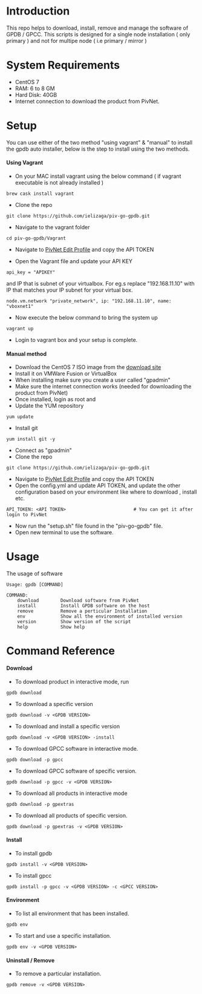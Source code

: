 
# Introduction

This repo helps to download, install, remove and manage the software of GPDB / GPCC. This scripts is designed for a single node installation ( only primary ) and not for multipe node ( i.e primary / mirror )

# System Requirements

+ CentOS 7
+ RAM: 6 to 8 GM
+ Hard Disk: 40GB
+ Internet connection to download the product from PivNet.

# Setup

You can use either of the two method "using vagrant" & "manual" to install the gpdb auto installer, below is the step to install using the two methods.

#### Using Vagrant

+ On your MAC install vagrant using the below command ( if vagrant executable is not already installed )

```
brew cask install vagrant
```

+ Clone the repo

```
git clone https://github.com/ielizaga/piv-go-gpdb.git
```

+ Navigate to the vagrant folder 

```
cd piv-go-gpdb/Vagrant
```

+ Navigate to [PivNet Edit Profile](https://network.pivotal.io/users/dashboard/edit-profile) and copy the API TOKEN

+ Open the Vagrant file and update your API KEY 

```
api_key = "APIKEY"
```

and IP that is subnet of your virtualbox. For eg.s replace "192.168.11.10" with IP that matches your IP subnet for your virtual box.

```
node.vm.network "private_network", ip: "192.168.11.10", name: "vboxnet1"
```

+ Now execute the below command to bring the system up

```
vagrant up
```

+ Login to vagrant box and your setup is complete.

#### Manual method

+ Download the CentOS 7 ISO image from the [download site](http://isoredirect.centos.org/centos/7/isos/x86_64/)
+ Install it on VMWare Fusion or VirtualBox
+ When installing make sure you create a user called "gpadmin"
+ Make sure the internet connection works (needed for downloading the product from PivNet)
+ Once installed, login as root and
+ Update the YUM repository

```
yum update
```

+ Install git

```
yum install git -y
```

+ Connect as "gpadmin"
+ Clone the repo

```
git clone https://github.com/ielizaga/piv-go-gpdb.git
```

+ Navigate to [PivNet Edit Profile](https://network.pivotal.io/users/dashboard/edit-profile) and copy the API TOKEN
+ Open the config.yml and update API TOKEN, and update the other configuration based on your environment like where to download , install etc.

```
API_TOKEN: <API TOKEN>                         # You can get it after login to PivNet
```

+ Now run the "setup.sh" file found in the "piv-go-gpdb" file.
+ Open new terminal to use the software.

# Usage

The usage of software

```
Usage: gpdb [COMMAND]

COMMAND:
	download        Download software from PivNet
	install         Install GPDB software on the host
	remove          Remove a perticular Installation
	env             Show all the environment of installed version
	version         Show version of the script
	help            Show help
```

# Command Reference

#### Download

+ To download product in interactive mode, run

```
gpdb download
```

+ To download a specific version

```
gpdb download -v <GPDB VERSION>
```

+ To download and install a specific version

```
gpdb download -v <GPDB VERSION> -install
```

+ To download GPCC software in interactive mode.

```
gpdb download -p gpcc
```

+ To download GPCC software of specific version.

```
gpdb download -p gpcc -v <GPDB VERSION>
```

+ To download all products in interactive mode

```
gpdb download -p gpextras
```


+ To download all products of specific version.

```
gpdb download -p gpextras -v <GPDB VERSION>
```

#### Install

+ To install gpdb

```
gpdb install -v <GPDB VERSION>
```

+ To install gpcc

```
gpdb install -p gpcc -v <GPDB VERSION> -c <GPCC VERSION>
```

#### Environment

+ To list all environment that has been installed.

```
gpdb env
```

+ To start and use a specific installation.

```
gpdb env -v <GPDB VERSION>
```

#### Uninstall / Remove

+ To remove a particular installation.

```
gpdb remove -v <GPDB VERSION>
```